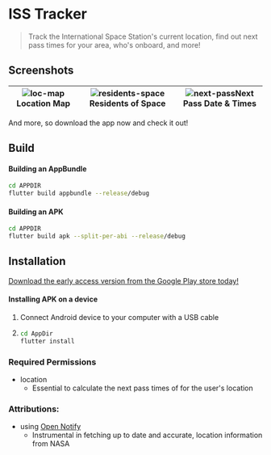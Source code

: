 
# ISS Tracker
> Track the International Space Station's current location, find out next pass times for your area, who's onboard, and more!

## Screenshots
| ![loc-map](https://user-images.githubusercontent.com/12676218/65212935-630d2700-da61-11e9-998f-fc2ca00eca33.png)Location Map  |![residents-space](https://user-images.githubusercontent.com/12676218/65212937-630d2700-da61-11e9-8693-5b36bc64d44a.png)Residents of Space | ![next-pass](https://user-images.githubusercontent.com/12676218/65212936-630d2700-da61-11e9-9908-1ac27a6fd870.png)Next Pass Date & Times |
|:---:|:---:|:---:|

And more, so download the app now and check it out!

## Build
#### Building an AppBundle
~~~bash
cd APPDIR
flutter build appbundle --release/debug
~~~

#### Building an APK
```bash
cd APPDIR
flutter build apk --split-per-abi --release/debug
```

## Installation
[Download the early access version from the Google Play store today!](https://play.google.com/store/apps/details?id=tech.jlemanski.iss_tracker)
#### Installing APK on a device
1. Connect Android device to your computer with a USB cable
2. ```bash
   cd AppDir
   flutter install
   ```

### Required Permissions
- location
    - Essential to calculate the next pass times of for the user's location

### Attributions:
- using [Open Notify](http://open-notify.org/Open-Notify-API/)
	- Instrumental in fetching up to date and accurate, location information from NASA 

